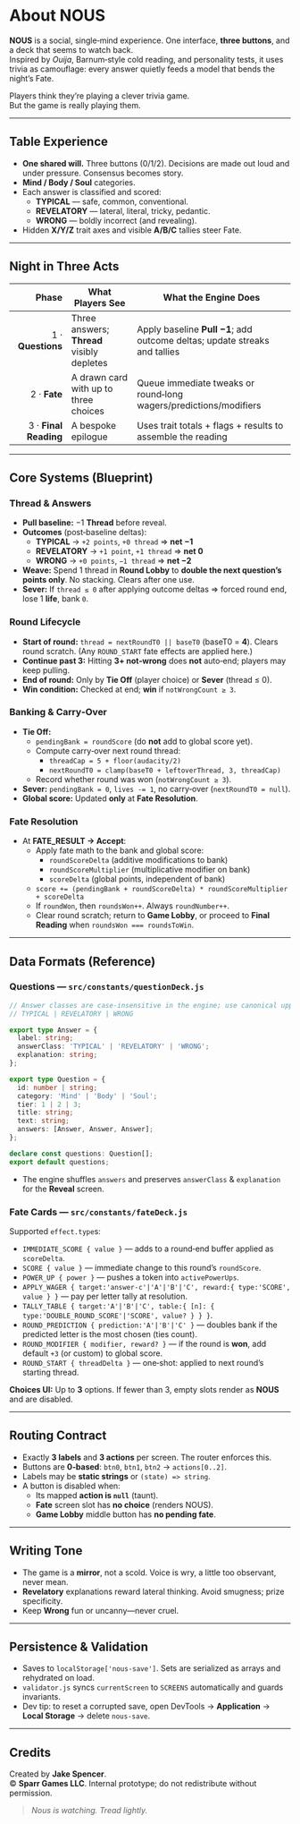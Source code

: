 # About **NOUS**

**NOUS** is a social, single‑mind experience. One interface, **three buttons**, and a deck that seems to watch back.  
Inspired by *Ouija*, Barnum‑style cold reading, and personality tests, it uses trivia as camouflage: every answer quietly feeds a model that bends the night’s Fate.

Players think they’re playing a clever trivia game.  
But the game is really playing them.

---

## Table Experience

- **One shared will.** Three buttons (0/1/2). Decisions are made out loud and under pressure. Consensus becomes story.
- **Mind / Body / Soul** categories.
- Each answer is classified and scored:
  - **TYPICAL** — safe, common, conventional.
  - **REVELATORY** — lateral, literal, tricky, pedantic.
  - **WRONG** — boldly incorrect (and revealing).
- Hidden **X/Y/Z** trait axes and visible **A/B/C** tallies steer Fate.

---

## Night in Three Acts

| Phase | What Players See | What the Engine Does |
|------:|------------------|----------------------|
| 1 · **Questions** | Three answers; **Thread** visibly depletes | Apply baseline **Pull −1**; add outcome deltas; update streaks and tallies |
| 2 · **Fate** | A drawn card with up to three choices | Queue immediate tweaks or round‑long wagers/predictions/modifiers |
| 3 · **Final Reading** | A bespoke epilogue | Uses trait totals + flags + results to assemble the reading |

---

## Core Systems (Blueprint)

### Thread & Answers

- **Pull baseline:** −1 **Thread** before reveal.
- **Outcomes** (post‑baseline deltas):
  - **TYPICAL** → `+2 points`, `+0 thread`  ⇒ **net −1**
  - **REVELATORY** → `+1 point`, `+1 thread` ⇒ **net 0**
  - **WRONG** → `+0 points`, `−1 thread`   ⇒ **net −2**
- **Weave:** Spend 1 thread in **Round Lobby** to **double the next question’s points only**. No stacking. Clears after one use.
- **Sever:** If `thread ≤ 0` after applying outcome deltas ⇒ forced round end, lose 1 **life**, bank `0`.

### Round Lifecycle

- **Start of round:** `thread = nextRoundT0 || baseT0` (baseT0 = **4**). Clears round scratch. (Any `ROUND_START` fate effects are applied here.)
- **Continue past 3:** Hitting **3+ not‑wrong** does **not** auto‑end; players may keep pulling.
- **End of round:** Only by **Tie Off** (player choice) or **Sever** (thread ≤ 0).
- **Win condition:** Checked at end; **win** if `notWrongCount ≥ 3`.

### Banking & Carry‑Over

- **Tie Off:**
  - `pendingBank = roundScore` (do **not** add to global score yet).
  - Compute carry‑over next round thread:
    - `threadCap = 5 + floor(audacity/2)`
    - `nextRoundT0 = clamp(baseT0 + leftoverThread, 3, threadCap)`
  - Record whether round was won (`notWrongCount ≥ 3`).
- **Sever:** `pendingBank = 0`, `lives -= 1`, no carry‑over (`nextRoundT0 = null`).
- **Global score:** Updated **only** at **Fate Resolution**.

### Fate Resolution

- At **FATE_RESULT → Accept**:
  - Apply fate math to the bank and global score:
    - `roundScoreDelta` (additive modifications to bank)
    - `roundScoreMultiplier` (multiplicative modifier on bank)
    - `scoreDelta` (global points, independent of bank)
  - `score += (pendingBank + roundScoreDelta) * roundScoreMultiplier + scoreDelta`
  - If `roundWon`, then `roundsWon++`. Always `roundNumber++`.
  - Clear round scratch; return to **Game Lobby**, or proceed to **Final Reading** when `roundsWon === roundsToWin`.

---

## Data Formats (Reference)

### Questions — `src/constants/questionDeck.js`

```ts
// Answer classes are case‑insensitive in the engine; use canonical uppercase
// TYPICAL | REVELATORY | WRONG

export type Answer = {
  label: string;
  answerClass: 'TYPICAL' | 'REVELATORY' | 'WRONG';
  explanation: string;
};

export type Question = {
  id: number | string;
  category: 'Mind' | 'Body' | 'Soul';
  tier: 1 | 2 | 3;
  title: string;
  text: string;
  answers: [Answer, Answer, Answer];
};

declare const questions: Question[];
export default questions;
```

- The engine shuffles `answers` and preserves `answerClass` & `explanation` for the **Reveal** screen.

### Fate Cards — `src/constants/fateDeck.js`

Supported `effect.type`s:

- `IMMEDIATE_SCORE { value }` — adds to a round‑end buffer applied as `scoreDelta`.
- `SCORE { value }` — immediate change to this round’s `roundScore`.
- `POWER_UP { power }` — pushes a token into `activePowerUps`.
- `APPLY_WAGER { target:'answer-c'|'A'|'B'|'C', reward:{ type:'SCORE', value } }` — pay per letter tally at resolution.
- `TALLY_TABLE { target:'A'|'B'|'C', table:{ [n]: { type:'DOUBLE_ROUND_SCORE'|'SCORE', value? } } }`.
- `ROUND_PREDICTION { prediction:'A'|'B'|'C' }` — doubles bank if the predicted letter is the most chosen (ties count).
- `ROUND_MODIFIER { modifier, reward? }` — if the round is **won**, add default `+3` (or custom) to global score.
- `ROUND_START { threadDelta }` — one‑shot: applied to next round’s starting thread.

**Choices UI:** Up to **3** options. If fewer than 3, empty slots render as **NOUS** and are disabled.

---

## Routing Contract

- Exactly **3 labels** and **3 actions** per screen. The router enforces this.
- Buttons are **0‑based**: `btn0`, `btn1`, `btn2` → `actions[0..2]`.
- Labels may be **static strings** or `(state) => string`.
- A button is disabled when:
  - Its mapped **action is `null`** (taunt).
  - **Fate** screen slot has **no choice** (renders NOUS).
  - **Game Lobby** middle button has **no pending fate**.

---

## Writing Tone

- The game is a **mirror**, not a scold. Voice is wry, a little too observant, never mean.
- **Revelatory** explanations reward lateral thinking. Avoid smugness; prize specificity.
- Keep **Wrong** fun or uncanny—never cruel.

---

## Persistence & Validation

- Saves to `localStorage['nous-save']`. Sets are serialized as arrays and rehydrated on load.
- `validator.js` syncs `currentScreen` to `SCREENS` automatically and guards invariants.
- Dev tip: to reset a corrupted save, open DevTools → **Application** → **Local Storage** → delete `nous-save`.

---

## Credits

Created by **Jake Spencer**.  
© **Sparr Games LLC**. Internal prototype; do not redistribute without permission.

> *Nous is watching. Tread lightly.*

